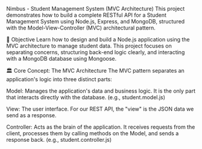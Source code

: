 

Nimbus - Student Management System (MVC Architecture)
This project demonstrates how to build a complete RESTful API for a Student Management System using Node.js, Express, and MongoDB, structured with the Model-View-Controller (MVC) architectural pattern.

🎯 Objective
Learn how to design and build a Node.js application using the MVC architecture to manage student data. This project focuses on separating concerns, structuring back-end logic clearly, and interacting with a MongoDB database using Mongoose.

🏛️ Core Concept: The MVC Architecture
The MVC pattern separates an application's logic into three distinct parts:

Model: Manages the application's data and business logic. It is the only part that interacts directly with the database. (e.g., student.model.js)

View: The user interface. For our REST API, the "view" is the JSON data we send as a response.

Controller: Acts as the brain of the application. It receives requests from the client, processes them by calling methods on the Model, and sends a response back. (e.g., student.controller.js)
